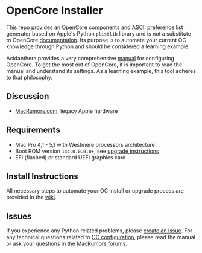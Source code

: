 # OpenCore Installer

This repo provides an [OpenCore](../../../../acidanthera/OpenCorePkg) components and ASCII preference list generator based on Apple's Python `plistlib` library and is not a substitute to OpenCore [documentation](../../../../acidanthera/OpenCorePkg/tree/master/Docs). Its purpose is to automate your current OC knowledge through Python and should be considered a learning example.

Acidanthera provides a very comprehensive [manual](../../../../acidanthera/OpenCorePkg/blob/master/Docs/Configuration.pdf) for configuring OpenCore. To get the most out of OpenCore, it is important to read the manual and understand its settings. As a learning example, this tool adheres to that philosophy.

## Discussion

- [MacRumors.com](https://forums.macrumors.com/threads/2283200/), legacy Apple hardware

## Requirements

- Mac Pro 4,1 - 5,1 with Westmere processors architecture
- Boot ROM version `144.0.0.0.0+`, see [upgrade instructions](https://forums.macrumors.com/threads/2142418/)
- EFI (flashed) or standard UEFI graphics card

## Install Instructions

All necessary steps to automate your OC install or upgrade process are provided in the [wiki](../../wiki).

## Issues

If you experience any Python related problems, please [create an issue](/../../issues). For any technical questions related to [OC configuration](../../../../acidanthera/OpenCorePkg/blob/master/Docs), please read the manual or ask your questions in the [MacRumors forums](https://forums.macrumors.com/threads/2283200/).
